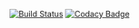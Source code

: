 [![Build Status](https://travis-ci.org/jhole89/osm-router.svg?branch=master)](https://travis-ci.org/jhole89/osm-router)
[![Codacy Badge](https://api.codacy.com/project/badge/Grade/e2f1b820fcaf4d27937677fb28a8ab60)](https://www.codacy.com/app/jhole89/osm-router?utm_source=github.com&amp;utm_medium=referral&amp;utm_content=jhole89/osm-router&amp;utm_campaign=Badge_Grade)
